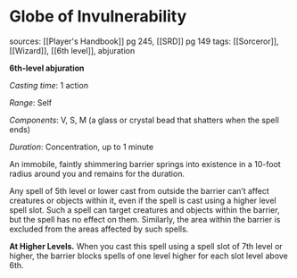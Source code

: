 # Globe of Invulnerability
sources: [[Player's Handbook]] pg 245, [[SRD]] pg 149
tags: [[Sorceror]], [[Wizard]], [[6th level]], abjuration

**6th-level abjuration**

*Casting time*: 1 action

*Range*: Self

*Components*: V, S, M (a glass or crystal bead that shatters when the spell ends)

*Duration*: Concentration, up to 1 minute

An immobile, faintly shimmering barrier springs into existence in a 10-foot radius around you and remains for the duration.

Any spell of 5th level or lower cast from outside the barrier can’t affect creatures or objects within it, even if the spell is cast using a higher level spell slot. Such a spell can target creatures and objects within the barrier, but the spell has no effect on them. Similarly, the area within the barrier is excluded from the areas affected by such spells.

**At Higher Levels.** When you cast this spell using a spell slot of 7th level or higher, the barrier blocks spells of one level higher for each slot level above 6th.
